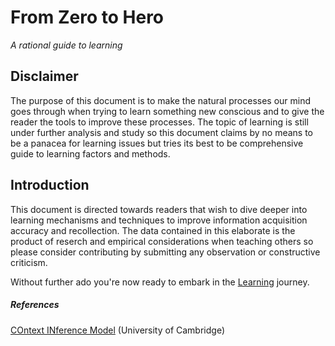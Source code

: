 # From Zero to Hero

_A rational guide to learning_

## Disclaimer

The purpose of this document is to make the natural processes our mind goes through when trying to learn something new conscious and to give the reader the tools to improve these processes. The topic of learning is still under further analysis and study so this document claims by no means to be a panacea for learning issues but tries its best to be comprehensive guide to learning factors and methods.

## Introduction

This document is directed towards readers that wish to dive deeper into learning mechanisms and techniques to improve information acquisition accuracy and recollection. The data contained in this elaborate is the product of reserch and empirical considerations when teaching others so please consider contributing by submitting any observation or constructive criticism.

Without further ado you're now ready to embark in the [Learning](/learning.md) journey.

##### References

[COntext INference Model](/https://www/cam/ac/uk/research/news/for-the-brain-context-is-key-to-new-theory-of-movement-and-memory) (University of Cambridge)